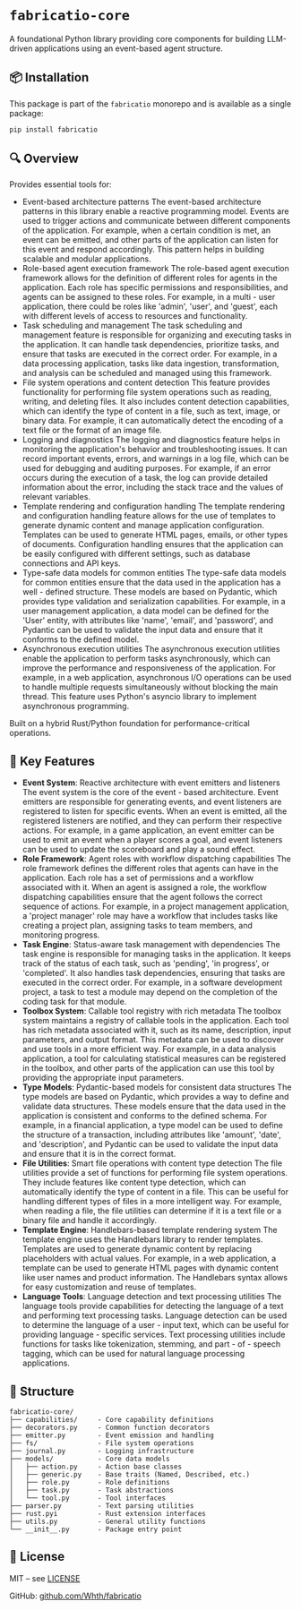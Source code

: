 # `fabricatio-core`

A foundational Python library providing core components for building LLM-driven applications using an event-based agent
structure.

## 📦 Installation

This package is part of the `fabricatio` monorepo and is available as a single package:

```bash
pip install fabricatio
```

## 🔍 Overview

Provides essential tools for:

- Event-based architecture patterns
The event-based architecture patterns in this library enable a reactive programming model. Events are used to trigger actions and communicate between different components of the application. For example, when a certain condition is met, an event can be emitted, and other parts of the application can listen for this event and respond accordingly. This pattern helps in building scalable and modular applications.
- Role-based agent execution framework
The role-based agent execution framework allows for the definition of different roles for agents in the application. Each role has specific permissions and responsibilities, and agents can be assigned to these roles. For example, in a multi - user application, there could be roles like 'admin', 'user', and 'guest', each with different levels of access to resources and functionality.
- Task scheduling and management
The task scheduling and management feature is responsible for organizing and executing tasks in the application. It can handle task dependencies, prioritize tasks, and ensure that tasks are executed in the correct order. For example, in a data processing application, tasks like data ingestion, transformation, and analysis can be scheduled and managed using this framework.
- File system operations and content detection
This feature provides functionality for performing file system operations such as reading, writing, and deleting files. It also includes content detection capabilities, which can identify the type of content in a file, such as text, image, or binary data. For example, it can automatically detect the encoding of a text file or the format of an image file.
- Logging and diagnostics
The logging and diagnostics feature helps in monitoring the application's behavior and troubleshooting issues. It can record important events, errors, and warnings in a log file, which can be used for debugging and auditing purposes. For example, if an error occurs during the execution of a task, the log can provide detailed information about the error, including the stack trace and the values of relevant variables.
- Template rendering and configuration handling
The template rendering and configuration handling feature allows for the use of templates to generate dynamic content and manage application configuration. Templates can be used to generate HTML pages, emails, or other types of documents. Configuration handling ensures that the application can be easily configured with different settings, such as database connections and API keys.
- Type-safe data models for common entities
The type-safe data models for common entities ensure that the data used in the application has a well - defined structure. These models are based on Pydantic, which provides type validation and serialization capabilities. For example, in a user management application, a data model can be defined for the 'User' entity, with attributes like 'name', 'email', and 'password', and Pydantic can be used to validate the input data and ensure that it conforms to the defined model.
- Asynchronous execution utilities
The asynchronous execution utilities enable the application to perform tasks asynchronously, which can improve the performance and responsiveness of the application. For example, in a web application, asynchronous I/O operations can be used to handle multiple requests simultaneously without blocking the main thread. This feature uses Python's asyncio library to implement asynchronous programming.

Built on a hybrid Rust/Python foundation for performance-critical operations.

## 🧩 Key Features

- **Event System**: Reactive architecture with event emitters and listeners
The event system is the core of the event - based architecture. Event emitters are responsible for generating events, and event listeners are registered to listen for specific events. When an event is emitted, all the registered listeners are notified, and they can perform their respective actions. For example, in a game application, an event emitter can be used to emit an event when a player scores a goal, and event listeners can be used to update the scoreboard and play a sound effect.
- **Role Framework**: Agent roles with workflow dispatching capabilities
The role framework defines the different roles that agents can have in the application. Each role has a set of permissions and a workflow associated with it. When an agent is assigned a role, the workflow dispatching capabilities ensure that the agent follows the correct sequence of actions. For example, in a project management application, a 'project manager' role may have a workflow that includes tasks like creating a project plan, assigning tasks to team members, and monitoring progress.
- **Task Engine**: Status-aware task management with dependencies
The task engine is responsible for managing tasks in the application. It keeps track of the status of each task, such as 'pending', 'in progress', or 'completed'. It also handles task dependencies, ensuring that tasks are executed in the correct order. For example, in a software development project, a task to test a module may depend on the completion of the coding task for that module.
- **Toolbox System**: Callable tool registry with rich metadata
The toolbox system maintains a registry of callable tools in the application. Each tool has rich metadata associated with it, such as its name, description, input parameters, and output format. This metadata can be used to discover and use tools in a more efficient way. For example, in a data analysis application, a tool for calculating statistical measures can be registered in the toolbox, and other parts of the application can use this tool by providing the appropriate input parameters.
- **Type Models**: Pydantic-based models for consistent data structures
The type models are based on Pydantic, which provides a way to define and validate data structures. These models ensure that the data used in the application is consistent and conforms to the defined schema. For example, in a financial application, a type model can be used to define the structure of a transaction, including attributes like 'amount', 'date', and 'description', and Pydantic can be used to validate the input data and ensure that it is in the correct format.
- **File Utilities**: Smart file operations with content type detection
The file utilities provide a set of functions for performing file system operations. They include features like content type detection, which can automatically identify the type of content in a file. This can be useful for handling different types of files in a more intelligent way. For example, when reading a file, the file utilities can determine if it is a text file or a binary file and handle it accordingly.
- **Template Engine**: Handlebars-based template rendering system
The template engine uses the Handlebars library to render templates. Templates are used to generate dynamic content by replacing placeholders with actual values. For example, in a web application, a template can be used to generate HTML pages with dynamic content like user names and product information. The Handlebars syntax allows for easy customization and reuse of templates.
- **Language Tools**: Language detection and text processing utilities
The language tools provide capabilities for detecting the language of a text and performing text processing tasks. Language detection can be used to determine the language of a user - input text, which can be useful for providing language - specific services. Text processing utilities include functions for tasks like tokenization, stemming, and part - of - speech tagging, which can be used for natural language processing applications.

## 📁 Structure

```
fabricatio-core/
├── capabilities/     - Core capability definitions
├── decorators.py     - Common function decorators
├── emitter.py        - Event emission and handling
├── fs/               - File system operations
├── journal.py        - Logging infrastructure
├── models/           - Core data models
│   ├── action.py     - Action base classes
│   ├── generic.py    - Base traits (Named, Described, etc.)
│   ├── role.py       - Role definitions
│   ├── task.py       - Task abstractions
│   └── tool.py       - Tool interfaces
├── parser.py         - Text parsing utilities
├── rust.pyi          - Rust extension interfaces
├── utils.py          - General utility functions
└── __init__.py       - Package entry point
```

## 📄 License

MIT – see [LICENSE](LICENSE)

GitHub: [github.com/Whth/fabricatio](https://github.com/Whth/fabricatio)